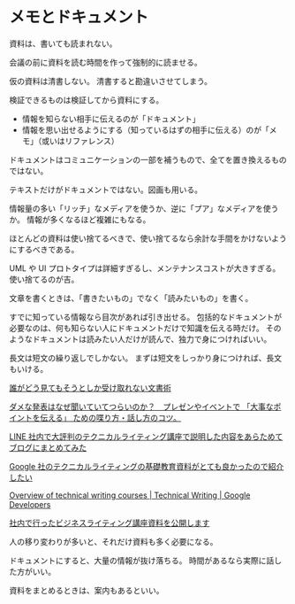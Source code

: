 # メモとドキュメント

資料は、書いても読まれない。

会議の前に資料を読む時間を作って強制的に読ませる。

仮の資料は清書しない。
清書すると勘違いさせてしまう。

検証できるものは検証してから資料にする。

- 情報を知らない相手に伝えるのが「ドキュメント」
- 情報を思い出せるようにする（知っているはずの相手に伝える）のが「メモ」（或いはリファレンス）

ドキュメントはコミュニケーションの一部を補うもので、全てを置き換えるものではない。

テキストだけがドキュメントではない。図画も用いる。

情報量の多い「リッチ」なメディアを使うか、逆に「プア」なメディアを使うか。
情報が多くなるほど複雑にもなる。

ほとんどの資料は使い捨てるべきで、使い捨てるなら余計な手間をかけないようにするべきである。

UML や UI プロトタイプは詳細すぎるし、メンテナンスコストが大きすぎる。使い捨てるのが吉。

文章を書くときは、「書きたいもの」でなく「読みたいもの」を書く。

すでに知っている情報なら目次があれば引き出せる。
包括的なドキュメントが必要なのは、何も知らない人にドキュメントだけで知識を伝える時だけ。
そのようなドキュメントは読みたい人だけが読んで、独力で身につければいい。

長文は短文の繰り返しでしかない。
まずは短文をしっかり身につければ、長文もいける。

[誰がどう見てもそうとしか受け取れない文書術](https://speakerdeck.com/namura/shui-gadoujian-temosoutosikashou-kequ-renaiwen-shu-shu-gong-kai-ban?slide=9)

[ダメな発表はなぜ聞いていてつらいのか？　プレゼンやイベントで 「大事なポイントを伝える」 ための喋り方・話し方のコツ。](https://qiita.com/t2-kob/items/71163cddc4e38993ff30)

[LINE 社内で大評判のテクニカルライティング講座で説明した内容をあらためてブログにまとめてみた](https://engineering.linecorp.com/ja/blog/line-technical-writing-course/)

[Google 社のテクニカルライティングの基礎教育資料がとても良かったので紹介したい](https://qiita.com/yasuoyasuo/items/c43783316a4d141a140f)

[Overview of technical writing courses | Technical Writing | Google Developers](https://developers.google.com/tech-writing/overview)

[社内で行ったビジネスライティング講座資料を公開します](https://dev.classmethod.jp/articles/business-writing-howto/)

人の移り変わりが多いと、それだけ資料も多く必要になる。

ドキュメントにすると、大量の情報が抜け落ちる。
時間があるなら実際に話した方がいい。

資料をまとめるときは、案内もあるといい。
